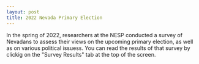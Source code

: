 ```yaml
---
layout: post
title: 2022 Nevada Primary Election
---
```


In the spring of 2022, researchers at the NESP conducted a survey of Nevadans to assess their views on the upcoming primary election, as well as on various political issuess. You can read the results of that survey by clickig on the "Survey Results" tab at the top of the screen.
